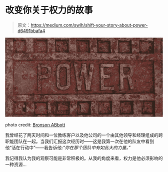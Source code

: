 # 改变你关于权力的故事

> 原文：<https://medium.com/swlh/shift-your-story-about-power-d6491bbafa4>

![](img/6d9fd26c9dbb64565e2dc617950f323a.png)

photo credit: [Bronson ABbott](https://www.flickr.com/photos/blacktsuba/)

我曾经花了两天时间和一位教练客户以及他公司的一个由其他领导和经理组成的跨职能团队在一起。当我们汇报这次经历时——这是我第一次在他的队友中看到他“活在行动中”——我告诉他:*“你在那个团队中有如此大的力量。”*

我记得我认为我的观察可能是非常积极的。从我的角度来看，权力是他必须影响的一种资源…